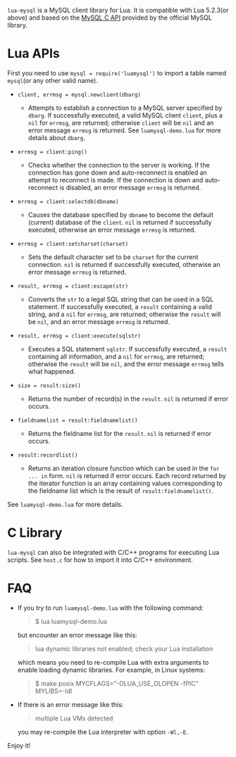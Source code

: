 `lua-mysql` is a MySQL client library for Lua. It is compatible with Lua 5.2.3(or above) and based on the [MySQL C API](http://dev.mysql.com/doc/refman/5.6/en/c-api-function-overview.html) provided by the official MySQL library.

Lua APIs
========

First you need to use `mysql = require('luamysql')` to import a table named `mysql`(or any other valid name).

* `client, errmsg = mysql.newclient(dbarg)`

    - Attempts to establish a connection to a MySQL server specified by `dbarg`. If successfully executed, a valid MySQL client `client`, plus a `nil` for `errmsg`, are returned; otherwise `client` will be `nil` and an error message `errmsg` is returned. See `luamysql-demo.lua` for more details about `dbarg`.

* `errmsg = client:ping()`

    - Checks whether the connection to the server is working. If the connection has gone down and auto-reconnect is enabled an attempt to reconnect is made. If the connection is down and auto-reconnect is disabled, an error message `errmsg` is returned.

* `errmsg = client:selectdb(dbname)`

    - Causes the database specified by `dbname` to become the default (current) database of the `client`. `nil` is returned if successfully executed, otherwise an error message `errmsg` is returned.

* `errmsg = client:setcharset(charset)`

    - Sets the default character set to be `charset` for the current connection. `nil` is returned if successfully executed, otherwise an error message `errmsg` is returned.

* `result, errmsg = client:escape(str)`

    - Converts the `str` to a legal SQL string that can be used in a SQL statement. If successfully executed, a `result` containing a valid string, and a `nil` for `errmsg`, are returned; otherwise the `result` will be `nil`, and an error message `errmsg` is returned.

* `result, errmsg = client:execute(sqlstr)`

    - Executes a SQL statement `sqlstr`. If successfully executed, a `result` containing all information, and a `nil` for `errmsg`, are returned; otherwise the `result` will be `nil`, and the error message `errmsg` tells what happened.

* `size = result:size()`

    - Returns the number of record(s) in the `result`. `nil` is returned if error occurs.

* `fieldnamelist = result:fieldnamelist()`

    - Returns the fieldname list for the `result`. `nil` is returned if error occurs.

* `result:recordlist()`

    - Returns an iteration closure function which can be used in the `for ... in` form. `nil` is returned if error occurs. Each record returned by the iterator function is an array containing values corresponding to the fieldname list which is the result of `result:fieldnamelist()`.

See `luamysql-demo.lua` for more details.

C Library
=========

`lua-mysql` can also be integrated with C/C++ programs for executing Lua scripts. See `host.c` for how to import it into C/C++ environment.

FAQ
===

* If you try to run `luamysql-demo.lua` with the following command:

    > $ lua luamysql-demo.lua

  but encounter an error message like this:

    > lua dynamic libraries not enabled; check your Lua installation

  which means you need to re-compile Lua with extra arguments to enable loading dynamic libraries. For example, in Linux systems:

    > $ make posix MYCFLAGS="-DLUA_USE_DLOPEN -fPIC" MYLIBS=-ldl

* If there is an error message like this:

    > multiple Lua VMs detected

  you may re-compile the Lua interpreter with option `-Wl,-E`.

Enjoy it!

